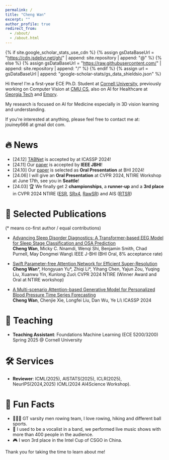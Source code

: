 ```yaml
---
permalink: /
title: "Cheng Wan"
excerpt: ""
author_profile: true
redirect_from: 
  - /about/
  - /about.html
---
```


{% if site.google_scholar_stats_use_cdn %}
{% assign gsDataBaseUrl = "https://cdn.jsdelivr.net/gh/" | append: site.repository | append: "@" %}
{% else %}
{% assign gsDataBaseUrl = "https://raw.githubusercontent.com/" | append: site.repository | append: "/" %}
{% endif %}
{% assign url = gsDataBaseUrl | append: "google-scholar-stats/gs_data_shieldsio.json" %}

<span class='anchor' id='about-me'></span>

Hi there! I'm a first-year ECE Ph.D. Student at [Cornell University](https://www.cornell.edu/), previously working on Computer Vision at [CMU CS](), also on AI for Healthcare at [Georgia Tech]() and [Emory]().

My research is focused on AI for Medicine especially in 3D vision learning and understanding.

If you're interested at anything, please feel free to contact me at: jouiney666 at gmail dot com.

# 🔥 News
- \[24.12\] [TABNet](https://arxiv.org/abs/2409.04704) is accepted by at ICASSP 2024!
- \[24.11\] Our [paper](https://ieeexplore.ieee.org/document/10783032) is accepted by **IEEE JBHI**!
- \[24.10\] Our [paper](https://openreview.net/forum?id=i8ZCfh8hTD#discussion) is selected as **Oral Presentation** at BHI 2024!
- \[24.06\] I will give an **Oral Presentation** at CVPR 2024, NTIRE Workshop at June 17th, see you in **Seattle**!
- \[24.03\] 🏆 We finally get 2 **championships**, a **runner-up** and a **3rd place**  in CVPR 2024 NTIRE ([ESR](https://openaccess.thecvf.com/content/CVPR2024W/NTIRE/html/Ren_The_Ninth_NTIRE_2024_Efficient_Super-Resolution_Challenge_Report_CVPRW_2024_paper.html), [SRx4](https://openaccess.thecvf.com/content/CVPR2024W/NTIRE/html/Chen_NTIRE_2024_Challenge_on_Image_Super-Resolution_x4_Methods_and_Results_CVPRW_2024_paper.html), [RawSR](https://openaccess.thecvf.com/content/CVPR2024W/NTIRE/html/Conde_Deep_RAW_Image_Super-Resolution._A_NTIRE_2024_Challenge_Survey_CVPRW_2024_paper.html)) and AIS ([RTSR](https://openaccess.thecvf.com/content/CVPR2024W/AI4Streaming/html/Conde_Real-Time_4K_Super-Resolution_of_Compressed_AVIF_Images._AIS_2024_Challenge_CVPRW_2024_paper.html))
  

# 📝 Selected Publications
(\* means co-first author / equal contributions)
- [Advancing Sleep Disorder Diagnostics: A Transformer-based EEG Model for Sleep Stage Classification and OSA Prediction](https://openreview.net/forum?id=i8ZCfh8hTD#discussion) \
**Cheng Wan**, Micky C. Nnamdi, Wenqi Shi, Benjamin Smith, Chad Purnell, May Dongmei Wang\\
IEEE J-BHI (BHI Oral, 8% acceptance rate)

- [Swift Parameter-free Attention Network for Efficient Super-Resolution](https://openaccess.thecvf.com/content/CVPR2024W/NTIRE/html/Wan_Swift_Parameter-free_Attention_Network_for_Efficient_Super-Resolution_CVPRW_2024_paper.html) \
**Cheng Wan**\*, Hongyuan Yu\*, Zhiqi Li\*, Yihang Chen, Yajun Zou, Yuqing Liu, Xuanwu Yin, Kunlong Zuo\\
CVPR 2024 NTIRE (Winner Award and Oral at NTIRE workshop)

- [A Multi-scenario Attention-based Generative Model for Personalized Blood Pressure Time Series Forecasting](https://arxiv.org/abs/2409.04704) \
**Cheng Wan**, Chenjie Xie, Longfei Liu, Dan Wu, Ye Li\\
ICASSP 2024

# 📖 Teaching
- **Teaching Assistant**: Foundations Machine Learning (ECE 5200/3200) \
Spring 2025 @ Cornell University
  
# 🛠️ Services
- **Reviewer**: ICML(2025), AISTATS(2025), ICLR(2025), NeurIPS(2024,2025) ICML(2024 AI4Science Workshop).
  
# 💬 Fun Facts
- 🚣🏼‍♂️ GT varsity men rowing team, I love rowing, hiking and different ball sports.
- 🎤 I used to be a vocalist in a band, we performed live music shows with more than 400 people in the audience.
- 🎮 I won 3rd place in the Intel Cup of CSGO in China.

Thank you for taking the time to learn about me!





